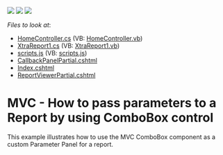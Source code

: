 <!-- default badges list -->
![](https://img.shields.io/endpoint?url=https://codecentral.devexpress.com/api/v1/VersionRange/128596955/12.1.7%2B)
[![](https://img.shields.io/badge/Open_in_DevExpress_Support_Center-FF7200?style=flat-square&logo=DevExpress&logoColor=white)](https://supportcenter.devexpress.com/ticket/details/E20060)
[![](https://img.shields.io/badge/📖_How_to_use_DevExpress_Examples-e9f6fc?style=flat-square)](https://docs.devexpress.com/GeneralInformation/403183)
<!-- default badges end -->
<!-- default file list -->
*Files to look at*:

* [HomeController.cs](./CS/DevExpressMvcApplication1/Controllers/HomeController.cs) (VB: [HomeController.vb](./VB/DevExpressMvcApplication1/Controllers/HomeController.vb))
* [XtraReport1.cs](./CS/DevExpressMvcApplication1/Reports/XtraReport1.cs) (VB: [XtraReport1.vb](./VB/DevExpressMvcApplication1/Reports/XtraReport1.vb))
* [scripts.js](./CS/DevExpressMvcApplication1/Scripts/scripts.js) (VB: [scripts.js](./VB/DevExpressMvcApplication1/Scripts/scripts.js))
* [CallbackPanelPartial.cshtml](./CS/DevExpressMvcApplication1/Views/Home/CallbackPanelPartial.cshtml)
* [Index.cshtml](./CS/DevExpressMvcApplication1/Views/Home/Index.cshtml)
* [ReportViewerPartial.cshtml](./CS/DevExpressMvcApplication1/Views/Home/ReportViewerPartial.cshtml)
<!-- default file list end -->
# MVC - How to pass parameters to a Report by using ComboBox control


<p>This example illustrates how to use the MVC ComboBox component as a custom Parameter Panel for a report.</p>

<br/>


